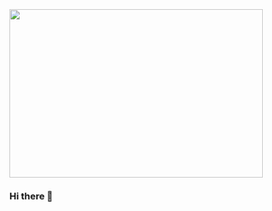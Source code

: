 <img src="https://github.com/LukasPol/LukasPol/blob/images/images/welcome.gif" width="450" height="300"/>

### Hi there 👋

<!--
**LukasPol/LukasPol** is a ✨ _special_ ✨ repository because its `README.md` (this file) appears on your GitHub profile.

Here are some ideas to get you started:

- 🔭 I’m currently working on ...
- 🌱 I’m currently learning ...
- 👯 I’m looking to collaborate on ...
- 🤔 I’m looking for help with ...
- 💬 Ask me about ...
- 📫 How to reach me: ...
- 😄 Pronouns: ...
- ⚡ Fun fact: ...
-->
